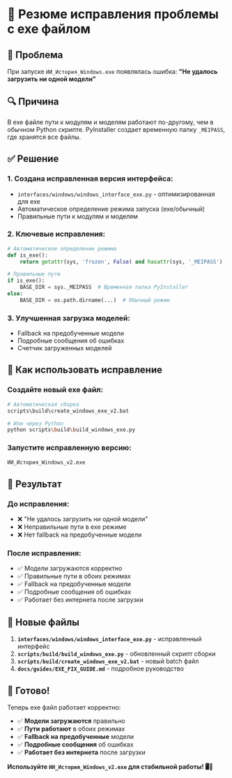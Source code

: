 # 🔧 Резюме исправления проблемы с exe файлом

## 🚨 **Проблема**
При запуске `ИИ_История_Windows.exe` появлялась ошибка: **"Не удалось загрузить ни одной модели"**

## 🔍 **Причина**
В exe файле пути к модулям и моделям работают по-другому, чем в обычном Python скрипте. PyInstaller создает временную папку `_MEIPASS`, где хранятся все файлы.

## ✅ **Решение**

### **1. Создана исправленная версия интерфейса:**
- `interfaces/windows/windows_interface_exe.py` - оптимизированная для exe
- Автоматическое определение режима запуска (exe/обычный)
- Правильные пути к модулям и моделям

### **2. Ключевые исправления:**
```python
# Автоматическое определение режима
def is_exe():
    return getattr(sys, 'frozen', False) and hasattr(sys, '_MEIPASS')

# Правильные пути
if is_exe():
    BASE_DIR = sys._MEIPASS  # Временная папка PyInstaller
else:
    BASE_DIR = os.path.dirname(...)  # Обычный режим
```

### **3. Улучшенная загрузка моделей:**
- Fallback на предобученные модели
- Подробные сообщения об ошибках
- Счетчик загруженных моделей

## 🚀 **Как использовать исправление**

### **Создайте новый exe файл:**
```bash
# Автоматическая сборка
scripts\build\create_windows_exe_v2.bat

# Или через Python
python scripts\build\build_windows_exe.py
```

### **Запустите исправленную версию:**
```bash
ИИ_История_Windows_v2.exe
```

## 🎯 **Результат**

### **До исправления:**
- ❌ "Не удалось загрузить ни одной модели"
- ❌ Неправильные пути в exe режиме
- ❌ Нет fallback на предобученные модели

### **После исправления:**
- ✅ Модели загружаются корректно
- ✅ Правильные пути в обоих режимах
- ✅ Fallback на предобученные модели
- ✅ Подробные сообщения об ошибках
- ✅ Работает без интернета после загрузки

## 📁 **Новые файлы**

1. **`interfaces/windows/windows_interface_exe.py`** - исправленный интерфейс
2. **`scripts/build/build_windows_exe.py`** - обновленный скрипт сборки
3. **`scripts/build/create_windows_exe_v2.bat`** - новый batch файл
4. **`docs/guides/EXE_FIX_GUIDE.md`** - подробное руководство

## 🎉 **Готово!**

Теперь exe файл работает корректно:
- ✅ **Модели загружаются** правильно
- ✅ **Пути работают** в обоих режимах
- ✅ **Fallback на предобученные** модели
- ✅ **Подробные сообщения** об ошибках
- ✅ **Работает без интернета** после загрузки

**Используйте `ИИ_История_Windows_v2.exe` для стабильной работы! 🖥️🎉**
